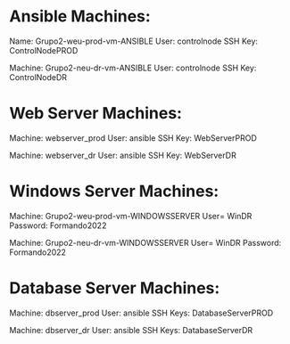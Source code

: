 # Ansible Machines:

Name: Grupo2-weu-prod-vm-ANSIBLE
User: controlnode
SSH Key: ControlNodePROD

Machine: Grupo2-neu-dr-vm-ANSIBLE
User: controlnode
SSH Key: ControlNodeDR

# Web Server Machines:

Machine: webserver_prod
User: ansible
SSH Key: WebServerPROD

Machine: webserver_dr
User: ansible
SSH Key: WebServerDR


# Windows Server Machines:

Machine: Grupo2-weu-prod-vm-WINDOWSSERVER
User= WinDR
Password: Formando2022

Machine: Grupo2-neu-dr-vm-WINDOWSSERVER
User= WinDR
Password: Formando2022


# Database Server Machines:

Machine: dbserver_prod
User: ansible
SSH Keys: DatabaseServerPROD

Machine: dbserver_dr
User: ansible
SSH Keys: DatabaseServerDR
